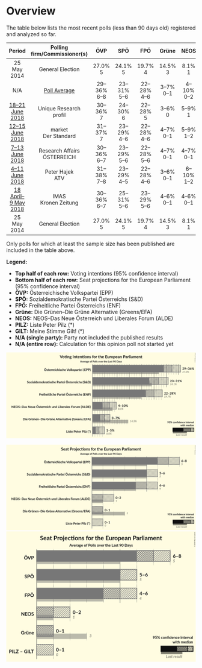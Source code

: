 # Overview

The table below lists the most recent polls (less than 90 days old) registered and analyzed so far.

| Period     | Polling firm/Commissioner(s) | ÖVP | SPÖ | FPÖ | Grüne | NEOS | PILZ | GILT |
|:----------:|:----------------------------:|:--:|:--:|:--:|:--:|:--:|:--:|:--:|
| 25 May 2014 | General Election | 27.0% <br> 5 | 24.1% <br> 5 | 19.7% <br> 4 | 14.5% <br> 3 | 8.1% <br> 1 | 0.0% <br> 0 | 0.0% <br> 0 |
| N/A | [Poll Average](average.html) | 29–36% <br> 6–8 | 23–31% <br> 5–6 | 22–28% <br> 4–6 | 3–7% <br> 0–1 | 4–10% <br> 0–2 | 1–5% <br> 0–1 | N/A <br> N/A |
| [18–21 June 2018](2018-06-21-UniqueResearch.html) | Unique Research <br> profil | 30–36% <br> 7 | 24–30% <br> 6 | 22–28% <br> 5 | 3–6% <br> 0 | 5–9% <br> 1 | 2–4% <br> 0 | N/A <br> N/A |
| [12–15 June 2018](2018-06-15-market.html) | market <br> Der Standard | 31–37% <br> 7 | 23–29% <br> 4–6 | 22–28% <br> 4–6 | 4–7% <br> 0–1 | 5–9% <br> 1–2 | 1–3% <br> 0 | N/A <br> N/A |
| [7–13 June 2018](2018-06-13-ResearchAffairs.html) | Research Affairs <br> ÖSTERREICH | 30–36% <br> 6–7 | 23–29% <br> 5–6 | 22–28% <br> 5–6 | 4–7% <br> 0–1 | 4–7% <br> 0–1 | 1–3% <br> 0 | N/A <br> N/A |
| [4–11 June 2018](2018-06-11-PeterHajek.html) | Peter Hajek <br> ATV | 31–38% <br> 7–8 | 23–29% <br> 4–5 | 22–28% <br> 4–6 | 3–6% <br> 0–1 | 6–10% <br> 1–2 | 0–2% <br> 0 | N/A <br> N/A |
| [18 April–9 May 2018](2018-05-09-IMAS.html) | IMAS <br> Kronen Zeitung | 30–36% <br> 6–7 | 25–31% <br> 5–6 | 23–29% <br> 5–6 | 4–6% <br> 0–1 | 4–6% <br> 0–1 | 1–3% <br> 0 | N/A <br> N/A |
| 25 May 2014 | General Election | 27.0% <br> 5 | 24.1% <br> 5 | 19.7% <br> 4 | 14.5% <br> 3 | 8.1% <br> 1 | 0.0% <br> 0 | 0.0% <br> 0 |

Only polls for which at least the sample size has been published are included in the table above.

**Legend:**
+ **Top half of each row:** Voting intentions (95% confidence interval)
+ **Bottom half of each row:** Seat projections for the European Parliament (95% confidence interval)
+ **ÖVP:** Österreichische Volkspartei (EPP)
+ **SPÖ:** Sozialdemokratische Partei Österreichs (S&D)
+ **FPÖ:** Freiheitliche Partei Österreichs (ENF)
+ **Grüne:** Die Grünen–Die Grüne Alternative (Greens/EFA)
+ **NEOS:** NEOS–Das Neue Österreich und Liberales Forum (ALDE)
+ **PILZ:** Liste Peter Pilz (*)
+ **GILT:** Meine Stimme Gilt! (*)
+ **N/A (single party):** Party not included the published results
+ **N/A (entire row):** Calculation for this opinion poll not started yet


![Graph with voting intentions not yet produced](average.png "Voting Intentions")

![Graph with seats not yet produced](average-seats.png "Seats")
![Graph with coalitions seats not yet produced](average-coalitions-seats.png "Coalitions Seats")
